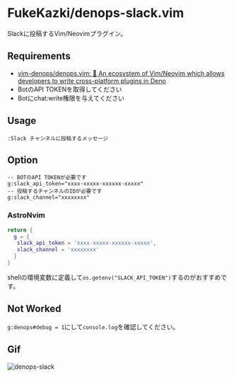 # FukeKazki/denops-slack.vim
Slackに投稿するVim/Neovimプラグイン。

## Requirements
- [vim-denops/denops.vim: 🐜 An ecosystem of Vim/Neovim which allows developers to write cross-platform plugins in Deno](https://github.com/vim-denops/denops.vim)
- BotのAPI TOKENを取得してください
- Botにchat:write権限を与えてください

## Usage

```vim
:Slack チャンネルに投稿するメッセージ
```

## Option

```vim
-- BOTのAPI TOKENが必要です
g:slack_api_token="xxxx-xxxxx-xxxxxx-xxxxx"
-- 投稿するチャンネルのIDが必要です
g:slack_channel="xxxxxxxx"
```

### AstroNvim

```lua
return {
  g = {
   slack_api_token = 'xxxx-xxxxx-xxxxxx-xxxxx',
   slack_channel = 'xxxxxxxx'
  }
}
```
shellの環境変数に定義して`os.getenv("SLACK_API_TOKEN")`するのがおすすめです。

## Not Worked
`g:denops#debug = 1`にして`console.log`を確認してください。

## Gif
![denops-slack](https://user-images.githubusercontent.com/40536586/218308294-186b0d78-c5fb-4a59-8f67-42d1cbba03ba.gif)

